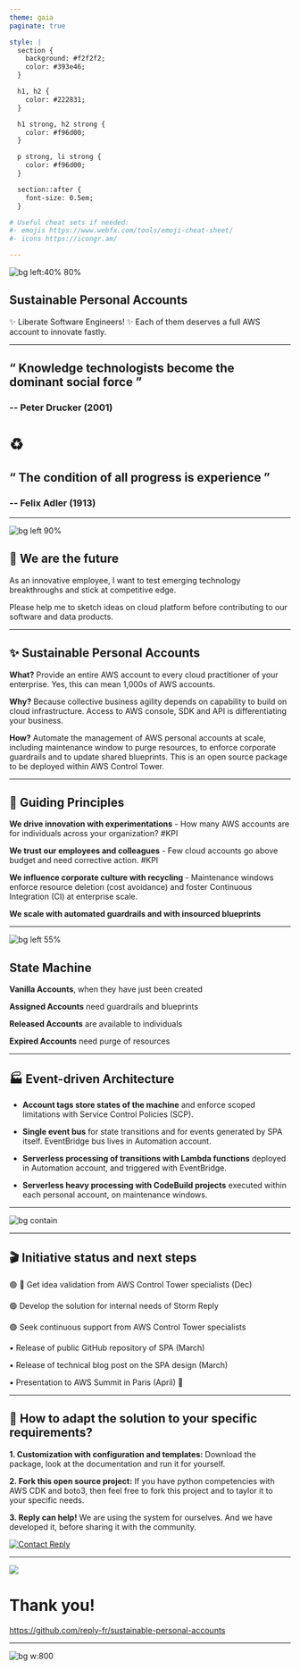 ```yaml
---
theme: gaia
paginate: true

style: |
  section {
    background: #f2f2f2;
    color: #393e46;
  }

  h1, h2 {
    color: #222831;
  }

  h1 strong, h2 strong {
    color: #f96d00;
  }

  p strong, li strong {
    color: #f96d00;
  }

  section::after {
    font-size: 0.5em;
  }

# Useful cheat sets if needed:
#- emojis https://www.webfx.com/tools/emoji-cheat-sheet/
#- icons https://icongr.am/

---
```

<!-- _paginate: false -->
<!-- _class: lead -->

![bg left:40% 80%](https://d2908q01vomqb2.cloudfront.net/fc074d501302eb2b93e2554793fcaf50b3bf7291/2021/06/02/Figure-1.-Example-of-a-basic-organization.jpg)

## __Sustainable Personal Accounts__

:sparkles: Liberate Software Engineers! :sparkles:
Each of them deserves a full AWS account to innovate fastly.

---
<!-- _class: lead -->
## __“ Knowledge technologists become the dominant social force ”__
### -- Peter Drucker (2001)

# :recycle:

## __“ The condition of all progress is experience ”__
### -- Felix Adler (1913)

---
<!-- _paginate: false -->
![bg left 90%](./media/backlog-generation.svg)

## <!-- fit -->:dancers: We are the future

As an innovative employee,
I want to test emerging technology breakthroughs and stick at competitive edge.

Please help me to sketch ideas on cloud platform before contributing to our software and data products.

---

## :sparkles: Sustainable Personal Accounts

__What?__ Provide an entire AWS account to every cloud practitioner of your enterprise. Yes, this can mean 1,000s of AWS accounts.

__Why?__ Because collective business agility depends on capability to build on cloud infrastructure. Access to AWS console, SDK and API is differentiating your business.

__How?__ Automate the management of AWS personal accounts at scale, including maintenance window to purge resources, to enforce corporate guardrails and to update shared blueprints. This is an open source package to be deployed within AWS Control Tower.

<!--
---
## __Sustainable Personal Accounts__
1. Guiding Principles
2. State Machine
3. Event-driven Architecture
4. Initiative status and next steps
5. How to adapt the solution to your specific requirements?

-->

---
## :rainbow: Guiding Principles

<!--
What is making this project different?

Let us explain the mental models that explain our terms of reference, and related Key Performance Indicators.
-->

__We drive innovation with experimentations__ - How many AWS accounts are for individuals across your organization? #KPI

__We trust our employees and colleagues__ - Few cloud accounts go above budget and need corrective action. #KPI

__We influence corporate culture with recycling__ - Maintenance windows enforce resource deletion (cost avoidance) and foster Continuous Integration (CI) at enterprise scale.

__We scale with automated guardrails and with insourced blueprints__

---
![bg left 55%](./media/state-machine-vertical.svg)

## State Machine

__Vanilla Accounts__, when they have just been created

<!--
The recommended way to create accounts is to use the factory created by AWS Control Tower in AWS Service Catalog. You can also integrate an existing AWS account but this is adding a lot of manual work and should be avoided.
-->

__Assigned Accounts__ need guardrails and blueprints

<!--
When accounts have been assigned, they need to be prepared according to corporate policies and to automation practice. Security team will provide guardrails, such as IAM roles that can be used in corporate SIEM. DevOps team may provide a set of tools useful to developers, including automated CI/CD backend.
-->

__Released Accounts__ are available to individuals

<!--
Accounts are released once they have been duly prepared. This is the period in time where software engineers can leverage their personal account and achieve maximum innovation speed.
-->

__Expired Accounts__ need purge of resources

<!--
Maintenance window can very from one day to several months, depending of your corporate policy. On expiration, accounts are purged from existing and then considered as vanilla accounts again.
-->

---
## :factory: Event-driven Architecture

* __Account tags store states of the machine__ and enforce scoped limitations with Service Control Policies (SCP).

* __Single event bus__ for state transitions and for events generated by SPA itself. EventBridge bus lives in Automation account.

* __Serverless processing of transitions with Lambda functions__ deployed in Automation account, and triggered with EventBridge.

* __Serverless heavy processing with CodeBuild projects__ executed within each personal account, on maintenance windows.

<!--
Heavy processing include: the update of guardrails, the update of corporate blueprints, and the purge of cloud resources.
-->

---
<!-- _paginate: false -->
![bg contain](./media/reference-architecture.svg)

---
## :clapper: Initiative status and next steps

🟢 🚩 Get idea validation from AWS Control Tower specialists (Dec)

🟢 Develop the solution for internal needs of Storm Reply

🟢 Seek continuous support from AWS Control Tower specialists

▪️ Release of public GitHub repository of SPA (March)

▪️ Release of technical blog post on the SPA design (March)

▪️ Presentation to AWS Summit in Paris (April) 🏁

---
## <!--fit--> :beers: How to adapt the solution to your specific requirements?

__1. Customization with configuration and templates:__ Download the package, look at the documentation and run it for yourself.

__2. Fork this open source project:__ If you have python competencies with AWS CDK and boto3, then feel free to fork this project and to taylor it to your specific needs.

__3. Reply can help!__ We are using the system for ourselves. And we have developed it, before sharing it with the community.


[![Contact Reply](https://d11wkw82a69pyn.cloudfront.net/siteassets/images/logos/companies/reply-corporate-logo.png)](https://www.reply.com/)

---
<!-- _class: lead -->
![](https://icongr.am/octicons/git-pull-request.svg?size=256&color=f96d00)

# Thank you!

https://github.com/reply-fr/sustainable-personal-accounts

---
<!-- _paginate: false -->
<!-- _class: lead -->
![bg w:800](./media/reply-logo.png)

